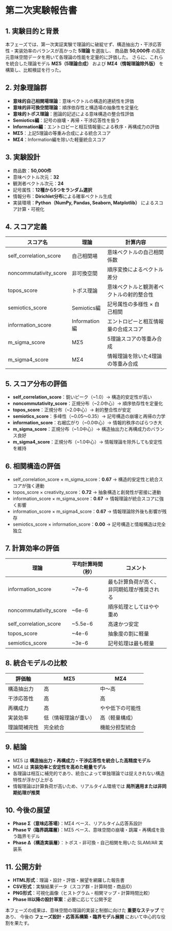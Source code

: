 # 第二次実験報告書

## 1. 実験目的と背景
本フェーズでは、第一次実証実験で理論的に破綻せず、構造抽出力・干渉応答性・実装効率のバランスが高かった **5理論** を選抜し、
商品数 **50,000件** の高次元意味空間データを用いて各理論の性能を定量的に評価した。
さらに、これらを統合した理論モデル **MΣ5（5理論合成）** および **MΣ4（情報理論除外版）** を構築し、比較検証を行った。

## 2. 対象理論群
- **意味的自己相関場理論**：意味ベクトルの構造的連続性を評価
- **意味的非可換空間理論**：順序依存性と構造場の抽象性を定量化
- **意味的トポス理論**：圏論的記述による意味構造の整合性評価
- **Semiotics編**：記号の崩壊・再帰・干渉応答性を扱う
- **Information編**：エントロピーと相互情報量による秩序・再構成力の評価
- **MΣ5**：上記5理論の等重み合成による統合スコア
- **MΣ4**：Information編を除いた軽量統合スコア

## 3. 実験設計
- 商品数：**50,000件**
- 意味ベクトル次元：**32**
- 観測者ベクトル次元：**24**
- 記号属性：**12種から5つをランダム選択**
- 情報分布：**Dirichlet分布**による確率ベクトル生成
- 実装環境：**Python（NumPy, Pandas, Seaborn, Matplotlib）** によるスコア計算・可視化

## 4. スコア定義
| スコア名                | 理論            | 計算内容 |
|-------------------------|-----------------|----------|
| self_correlation_score  | 自己相関場      | 意味ベクトルの自己相関係数 |
| noncommutativity_score  | 非可換空間      | 順序変換によるベクトル差分 |
| topos_score             | トポス理論      | 意味ベクトルと観測者ベクトルの射的整合性 |
| semiotics_score         | Semiotics編     | 記号属性の多様性 × 自己相関 |
| information_score       | Information編   | エントロピーと相互情報量の合成スコア |
| m_sigma_score           | MΣ5             | 5理論スコアの等重み合成 |
| m_sigma4_score          | MΣ4             | 情報理論を除いた4理論の等重み合成 |

## 5. スコア分布の評価
- **self_correlation_score**：鋭いピーク（~1.0）→ 構造的安定性が高い
- **noncommutativity_score**：正規分布（~2.0中心）→ 順序依存性を定量化
- **topos_score**：正規分布（~2.0中心）→ 射的整合性が安定
- **semiotics_score**：多峰性（~0.05〜0.35）→ 記号構造の崩壊と再帰の力学
- **information_score**：右裾広がり（~0.0中心）→ 情報的秩序のばらつき大
- **m_sigma_score**：正規分布（~1.0中心）→ 構造抽出力と再構成力のバランス良好
- **m_sigma4_score**：正規分布（~1.0中心）→ 情報理論を除外しても安定性を維持

## 6. 相関構造の評価
- self_correlation_score × m_sigma_score：**0.67** → 構造的安定性と統合スコアが強く連動
- topos_score × creativity_score：**0.72** → 抽象構造と創発性が密接に連動
- information_score × m_sigma_score：**0.67** → 情報理論が統合スコアに強く影響
- information_score × m_sigma4_score：**0.67** → 情報理論除外後も影響が残存
- semiotics_score × information_score：**0.00** → 記号構造と情報構造は完全独立

## 7. 計算効率の評価
| 理論                   | 平均計算時間（秒） | コメント |
|------------------------|-------------------|----------|
| information_score      | ~7e-6 | 最も計算負荷が高く、非同期処理が推奨される |
| noncommutativity_score | ~6e-6 | 順序処理としてはやや重め |
| self_correlation_score | ~5.5e-6 | 高速かつ安定 |
| topos_score            | ~4e-6 | 抽象度の割に軽量 |
| semiotics_score        | ~3e-6 | 記号処理は最も軽量 |

## 8. 統合モデルの比較
| 評価軸 | MΣ5 | MΣ4 |
|--------|-----|-----|
| 構造抽出力 | 高 | 中〜高 |
| 干渉応答性 | 高 | 高 |
| 再構成力 | 高 | やや低下の可能性 |
| 実装効率 | 低（情報理論が重い） | 高（軽量構成） |
| 理論間補完性 | 完全統合 | 機能分担型統合 |

## 9. 結論
- MΣ5 は **構造抽出力・再構成力・干渉応答性を統合した高精度モデル**
- MΣ4 は **実装効率と安定性を高めた軽量モデル**
- 各理論は相互に補完的であり、統合によって単独理論では捉えきれない構造特性が浮かび上がる
- 情報理論は計算負荷が高いため、リアルタイム環境では **局所適用または非同期処理が推奨**

## 10. 今後の展望
- **Phase Σ（意味応答場）**：MΣ4 ベース、リアルタイム応答系設計
- **Phase ∇（臨界跳躍層）**：MΣ5 ベース、意味空間の崩壊・跳躍・再構成を扱う臨界モデル
- **Phase Δ（構造実装層）**：トポス・非可換・自己相関を用いた SLAM/AR 実装系

## 11. 公開方針
- **HTML形式**：理論・設計・評価・展望を網羅した報告書
- **CSV形式**：実験結果データ（スコア群・計算時間・商品ID）
- **PNG形式**：可視化画像（ヒストグラム・相関マップ・計算時間比較）
- **Phase III以降の設計草案**：必要に応じて公開予定

本フェーズの成果は、意味空間の理論的実装と制御に向けた **重要なステップ** であり、
今後の **フェーズ設計・応答系構築・臨界モデル展開** において中心的な役割を果たす。